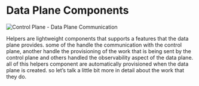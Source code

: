 # Data Plane Components

![Control Plane - Data Plane Communication](../image/slide21.png)

Helpers are lightweight components that supports a features that the data plane provides. some of the handle the communication with the control plane, another handle the provisioning of the work that is being sent by the control plane and others handled the observability aspect of the data plane. all of this helpers component are automatically provisioned when the data plane is created. so let’s talk a little bit more in detail about the work that they do.

